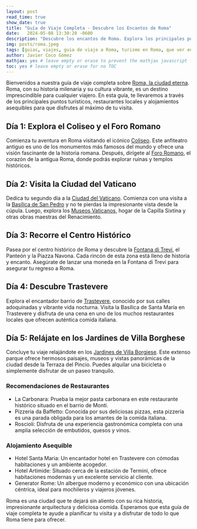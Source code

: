 ```yaml
---
layout: post
read_time: true
show_date: true
title: "Guía de Viaje Completa - Descubre los Encantos de Roma"
date:   2024-05-08 13:30:20 -0600
description: "Descubre los encantos de Roma. Explora los principales puntos turísticos, restaurantes locales y alojamientos en la Ciudad Eterna."
img: posts/roma.jpeg
tags: [guias, viajes, guia de viaje a Roma, turismo en Roma, que ver en Roma, itinerario de 3 días en Roma, atracciones principales de Roma]
author: Javier Coco Gómez
mathjax: yes # leave empty or erase to prevent the mathjax javascript from loading
toc: yes # leave empty or erase for no TOC
---
```

Bienvenidos a nuestra guía de viaje completa sobre [Roma, la ciudad eterna](https://www.tripadvisor.es/ShowUserReviews-g187791-r65067892-Rome_Lazio.html). Roma, con su historia milenaria y su cultura vibrante, es un destino imprescindible para cualquier viajero. En esta guía, te llevaremos a través de los principales puntos turísticos, restaurantes locales y alojamientos asequibles para que disfrutes al máximo de tu visita.

## Día 1: Explora el Coliseo y el Foro Romano

Comienza tu aventura en Roma visitando el icónico [Coliseo](https://www.tripadvisor.es/Attraction_Review-g187791-d192285-Reviews-Colosseum-Rome_Lazio.html). Este anfiteatro antiguo es uno de los monumentos más famosos del mundo y ofrece una visión fascinante de la historia romana. Después, dirígete al [Foro Romano](https://www.tripadvisor.es/Attraction_Review-g187791-d190996-Reviews-Palatine_Hill-Rome_Lazio.html), el corazón de la antigua Roma, donde podrás explorar ruinas y templos históricos.

## Día 2: Visita la Ciudad del Vaticano

Dedica tu segundo día a la [Ciudad del Vaticano](https://www.tripadvisor.es/Attraction_Review-g187793-d1968471-Reviews-Vatican_City-Vatican_City_Lazio.html). Comienza con una visita a la [Basílica de San Pedro](https://www.tripadvisor.es/Attraction_Review-g187793-d631111-Reviews-St_Peter_s_Basilica-Vatican_City_Lazio.html) y no te pierdas la impresionante vista desde la cúpula. Luego, explora los [Museos Vaticanos](https://www.tripadvisor.es/Attraction_Review-g187791-d2345994-Reviews-Museos_Vaticanos-Rome_Lazio.html), hogar de la Capilla Sixtina y otras obras maestras del Renacimiento.

## Día 3: Recorre el Centro Histórico

Pasea por el centro histórico de Roma y descubre la [Fontana di Trevi](https://www.tripadvisor.es/Attraction_Review-g187791-d190131-Reviews-Trevi_Fountain-Rome_Lazio.html), el Panteón y la Piazza Navona. Cada rincón de esta zona está lleno de historia y encanto. Asegúrate de lanzar una moneda en la Fontana di Trevi para asegurar tu regreso a Roma.

## Día 4: Descubre Trastevere

Explora el encantador barrio de [Trastevere](https://www.tripadvisor.es/Attraction_Review-g187791-d190123-Reviews-Trastevere-Rome_Lazio.html), conocido por sus calles adoquinadas y vibrante vida nocturna. Visita la Basílica de Santa María en Trastevere y disfruta de una cena en uno de los muchos restaurantes locales que ofrecen auténtica comida italiana.

## Día 5: Relájate en los Jardines de Villa Borghese

Concluye tu viaje relajándote en los [Jardines de Villa Borgjese](https://www.tripadvisor.es/Attraction_Review-g187791-d190133-Reviews-Villa_Borghese-Rome_Lazio.html). Este extenso parque ofrece hermosos paisajes, museos y vistas panorámicas de la ciudad desde la Terraza del Pincio. Puedes alquilar una bicicleta o simplemente disfrutar de un paseo tranquilo.

### Recomendaciones de Restaurantes
- La Carbonara: Prueba la mejor pasta carbonara en este restaurante histórico situado en el barrio de Monti.
- Pizzeria da Baffetto: Conocida por sus deliciosas pizzas, esta pizzería es una parada obligada para los amantes de la comida italiana.
- Roscioli: Disfruta de una experiencia gastronómica completa con una amplia selección de embutidos, quesos y vinos.


### Alojamiento Asequible
- Hotel Santa Maria: Un encantador hotel en Trastevere con cómodas habitaciones y un ambiente acogedor.
- Hotel Artimide: Situado cerca de la estación de Termini, ofrece habitaciones modernas y un excelente servicio al cliente.
- Generator Rome: Un albergue moderno y económico con una ubicación céntrica, ideal para mochileros y viajeros jóvenes.

Roma es una ciudad que te dejará sin aliento con su rica historia, impresionante arquitectura y deliciosa comida. Esperamos que esta guía de viaje completa te ayude a planificar tu visita y a disfrutar de todo lo que Roma tiene para ofrecer.

